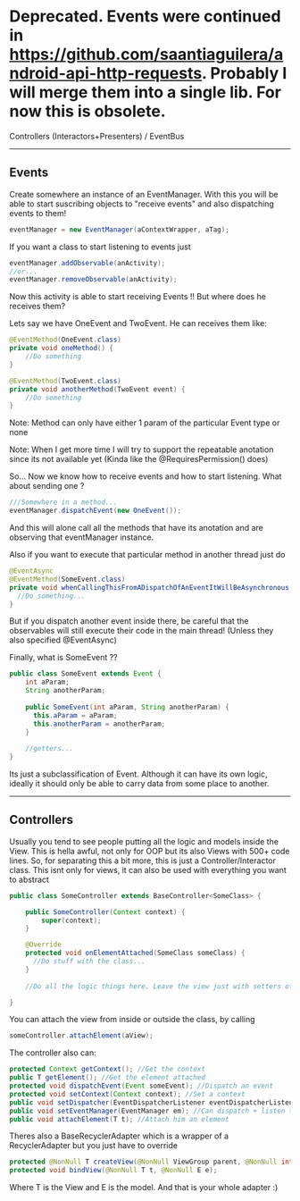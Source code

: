 # Deprecated. Events were continued in https://github.com/saantiaguilera/android-api-http-requests. Probably I will merge them into a single lib. For now this is obsolete.

Controllers (Interactors+Presenters) / EventBus

-------------------------------------------------------------------
Events
-------------------------------------------------------------------

Create somewhere an instance of an EventManager. 
With this you will be able to start suscribing objects to "receive events" and also dispatching events to them!
```Java
eventManager = new EventManager(aContextWrapper, aTag);
```

If you want a class to start listening to events just
```Java
eventManager.addObservable(anActivity);
//or...
eventManager.removeObservable(anActivity);
```

Now this activity is able to start receiving Events !! But where does he receives them?

Lets say we have OneEvent and TwoEvent. He can receives them like:
```Java
@EventMethod(OneEvent.class)
private void oneMethod() {
    //Do something
}

@EventMethod(TwoEvent.class)
private void anotherMethod(TwoEvent event) {
    //Do something
}
```
Note: Method can only have either 1 param of the particular Event type or none

Note: When I get more time I will try to support the repeatable anotation since its not available yet
(Kinda like the @RequiresPermission() does)

So... Now we know how to receive events and how to start listening. What about sending one ?
```Java
///Somewhere in a method...
eventManager.dispatchEvent(new OneEvent());
```
And this will alone call all the methods that have its anotation and are observing that eventManager instance.

Also if you want to execute that particular method in another thread just do
```Java
@EventAsync
@EventMethod(SomeEvent.class)
private void whenCallingThisFromADispatchOfAnEventItWillBeAsynchronous() {
  //Do something...
}
```
But if you dispatch another event inside there, be careful that the observables will still execute their code in the main thread!
(Unless they also specified @EventAsync)

Finally, what is SomeEvent ?? 
```Java
public class SomeEvent extends Event {
    int aParam;
    String anotherParam;
    
    public SomeEvent(int aParam, String anotherParam) {
      this.aParam = aParam;
      this.anotherParam = anotherParam;
    }
    
    //getters...
}
```
Its just a subclassification of Event. Although it can have its own logic, ideally it should only be able to carry data from some
place to another.




-------------------------------------------------------------------
Controllers
-------------------------------------------------------------------

Usually you tend to see people putting all the logic and models inside the View. This is hella awful, not only for OOP but its also
Views with 500+ code lines.
So, for separating this a bit more, this is just a Controller/Interactor class.
This isnt only for views, it can also be used with everything you want to abstract

```Java
public class SomeController extends BaseController<SomeClass> {

    public SomeController(Context context) {
        super(context);
    }

    @Override
    protected void onElementAttached(SomeClass someClass) {
      //Do stuff with the class...
    }
    
    //Do all the logic things here. Leave the view just with setters of view things.

}
```
You can attach the view from inside or outside the class, by calling
```Java
someController.attachElement(aView);
```

The controller also can:
```Java
protected Context getContext(); //Get the context
public T getElement(); //Get the element attached
protected void dispatchEvent(Event someEvent); //Dispatch an event
protected void setContext(Context context); //Set a context
public void setDispatcher(EventDispatcherListener eventDispatcherListener); //Only is able to dispatch events
public void setEventManager(EventManager em); //Can dispatch + listen to events
public void attachElement(T t); //Attach him an element
```

Theres also a BaseRecyclerAdapter which is a wrapper of a RecyclerAdapter but you just have to override
```Java
protected @NonNull T createView(@NonNull ViewGroup parent, @NonNull int viewType);
protected void bindView(@NonNull T t, @NonNull E e);
```
Where T is the View and E is the model. And that is your whole adapter :)
